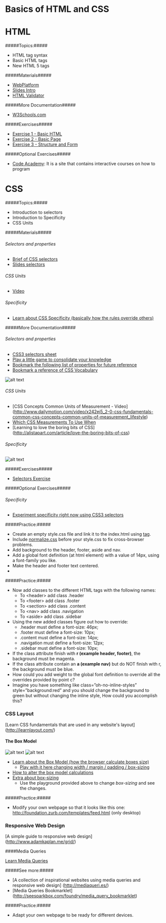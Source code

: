 # Basics of HTML and CSS

# HTML

#####Topics:#####
* HTML tag syntax
* Basic HTML tags
* New HTML 5 tags

#####Materials#####

* [WebPlatform](http://docs.webplatform.org/wiki/html/tutorials)
* [Slides Intro](nuriasuarez.github.io/htmlcss-topic0/html-intro/slides.html)
* [HTML Validator](http://validator.w3.org/)

#####More Documentation#####
* [W3Schools.com](http://www.w3schools.com/html/default.asp)

#####Exercises#####
* [Exercise 1 - Basic HTML](http://nuriasuarez.github.io/htmlcss-topic0/html-intro/exercise/exercise1.html)
* [Exercise 2 - Basic Page](http://nuriasuarez.github.io/htmlcss-topic0/html-intro/exercise/exercise2.html)
* [Exercise 3 - Structure and Form](http://nuriasuarez.github.io/htmlcss-topic0/html-intro/exercise/exercise3.html)
 
#####Optional Exercises#####
* [Code Academy](http://www.codecademy.com/tracks/web): It is a site that contains interactive courses on how to program


# CSS

#####Topics:#####
* Introduction to selectors
* Introduction to Specificity
* CSS Units

#####Materials#####

###### Selectors and properties

* [Brief of CSS selectors](http://www.sitepoint.com/web-foundations/css-selectors/)
* [Slides selectors](http://estelle.github.io/selectors/#slide1)

###### CSS Units
* [Video](http://www.sitepoint.com/css3-rem-units/)

###### Specificity
* [Learn about CSS Specificity (basically how the rules override others)](http://www.w3.org/TR/CSS21/cascade.html#specificity)


#####More Documentation#####

###### Selectors and properties
* [CSS3 selectors sheet](http://www.w3.org/TR/css3-selectors/)
* [Play a little game to consolidate your knowledge](http://flukeout.github.io/)
* [Bookmark the following list of properties for future reference](http://ref.openweb.io/CSS/)
* [Bookmark a reference of CSS Vocabulary](http://pumpula.net/p/apps/css-vocabulary/)

![alt text](images/anatomy-of-a-css-rule.gif "Anatomy of a CSS rule")

###### CSS Units
* [CSS Concepts Common Units of Measurement - Video] (http://www.dailymotion.com/video/x242ej5_2-0-css-fundamentals-common-css-concepts-common-units-of-measurement_lifestyle)
* [Which CSS Measurements To Use When](http://demosthenes.info/blog/775/Which-CSS-Measurements-To-Use-When)
* [Learning to love the boring bits of CSS] (http://alistapart.com/article/love-the-boring-bits-of-css)

###### Specificity
![alt text](images/specifishity.gif "Specificity")

#####Exercises#####
* [Selectors Exercise]()
 
#####Optional Exercises#####

###### Specificity
* [Experiment specificity right now using CSS3 selectors](http://specificity.keegan.st/)



#####Practice:#####

  * Create an empty style.css file and link it to the index.html using [<link> tag](https://developer.mozilla.org/en-US/docs/Web/HTML/Element/link#Examples).
  * Include [normalize.css](http://necolas.github.io/normalize.css/) before your style.css to fix cross-browser problems.
  * Add background to the header, footer, aside and nav.
  * Add a global font definition (at html element) with a value of 14px, using a font-family you like.
  * Make the header and footer text centered.
  * 
#####Practice:#####

* Now add classes to the different HTML tags with the following names:
    * To &lt;header&gt;  add class .header
    * To &lt;footer&gt;  add class .footer
    * To &lt;section&gt;  add class .content
    * To &lt;nav&gt;  add class  .navigation
    * To &lt;aside&gt;  add class  .sidebar
* Using the new added classes figure out how to override:
    * .header must define a font-size: 46px;
    * .footer must define a font-size: 10px;
    * .content must define a font-size: 14px;
    * .navigation must define a font-size: 12px;
    * .sidebar must define a font-size: 10px;
* If the class attribute finish with **r (example header, footer)**, the background must be magenta.
* If the class attribute contain an **a (example nav)** but do NOT finish with r, the background must be blue.
* How could you add weight to the global font definition to override all the overrides provided by point c?
* Imagine you have something like class=”oh-no-inline-styles” style=”background:red” and you should change the background to green but without changing the inline style, How could you accomplish this?


### CSS Layout

[Learn CSS fundamentals that are used in any website's layout] (http://learnlayout.com/)

#### The Box Model

![alt text](images/box-model.png "Box Model")
![alt text](images/box-sizing.png "Box sizing")

* [Learn about the Box Model (how the browser calculate boxes size)](http://www.w3.org/TR/CSS21/box.html)
  * [Play with it here changing width / margin / padding / box-sizing](http://dabblet.com/gist/2986528)
* [How to alter the box model calculations](http://quirksmode.org/css/user-interface/boxsizing.html)
* [Extra about box-sizing](http://adamschwartz.co/magic-of-css/chapters/1-the-box/)
  * Use the playground provided above to change *box-sizing* and see the changes.

#####Practice:#####
* Modify your own webpage so that it looks like this one: http://foundation.zurb.com/templates/feed.html (only desktop)

### Responsive Web Design

[A simple guide to responsive web design] (http://www.adamkaplan.me/grid/)

####Media Queries

[Learn Media Queries](http://css-tricks.com/css-media-queries/)

#####See more:#####
* [A collection of inspirational websites using media queries and responsive web design] (http://mediaqueri.es/)
* [Media Queries Bookmarklet] (http://seesparkbox.com/foundry/media_query_bookmarklet)

#####Practice:#####
* Adapt your own webpage to be ready for different devices.
